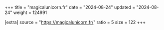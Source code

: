 +++
title = "magicalunicorn.fr"
date = "2024-08-24"
updated = "2024-08-24"
weight = 124991

[extra]
source = "https://magicalunicorn.fr/"
ratio = 5
size = 122
+++
